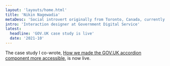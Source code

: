 ```yaml
---
layout: 'layouts/home.html'
title: 'Nikin Nagewadia'
metaDesc: 'Social introvert originally from Toronto, Canada, currently living in London, England. Interaction designer at Government Digital Service.'
intro: 'Interaction designer at Government Digital Service'
latest:
  headline: 'GOV.UK case study is live'
  date: '2021-10'
---
```


<p>The case study I co-wrote, <a href='https://insidegovuk.blog.gov.uk/2021/10/29/how-we-made-the-gov-uk-accordion-component-more-accessible/' rel='external'>How we made the GOV.UK accordion component more accessible</a>, is now live.</p>
